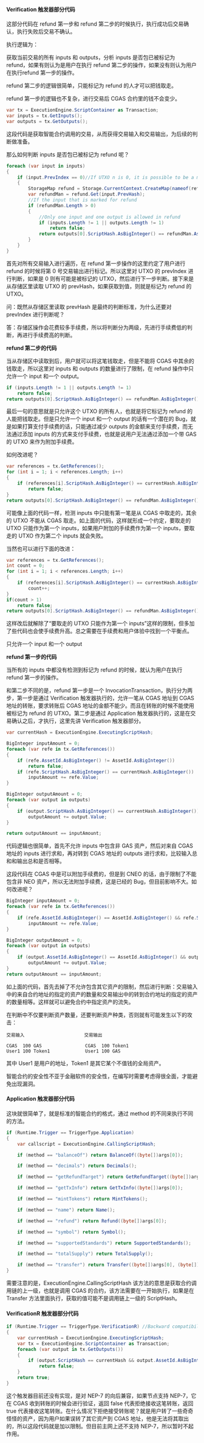 #### Verification 触发器部分代码

这部分代码在 refund 第一步和 refund 第二步的时候执行，执行成功后交易确认，执行失败后交易不确认。

执行逻辑为：

获取当前交易的所有 inputs 和 outputs，分析 inputs 是否包已被标记为 refund，如果有则认为是用户在执行 refund 第二步的操作，如果没有则认为用户在执行refund 第一步的操作。

refund 第二步的逻辑很简单，只能标记为 refund 的人才可以把钱取走。

refund 第一步的逻辑也不复杂，进行交易后 CGAS 合约里的钱不会变少。

```c#
var tx = ExecutionEngine.ScriptContainer as Transaction;
var inputs = tx.GetInputs();
var outputs = tx.GetOutputs();
```

这段代码是获取智能合约调用的交易，从而获得交易输入和交易输出，为后续的判断做准备。

那么如何判断 inputs 是否包已被标记为 refund 呢？

```c#
foreach (var input in inputs)
{
    if (input.PrevIndex == 0)//If UTXO n is 0, it is possible to be a marker UTXO
    {
        StorageMap refund = Storage.CurrentContext.CreateMap(nameof(refund));
        var refundMan = refund.Get(input.PrevHash);
        //If the input that is marked for refund
        if (refundMan.Length > 0)
        {
            //Only one input and one output is allowed in refund
            if (inputs.Length != 1 || outputs.Length != 1)
                return false;
            return outputs[0].ScriptHash.AsBigInteger() == refundMan.AsBigInteger();
        }
    }
}
```

首先对所有交易输入进行遍历，在 refund 第一步操作的这里约定了用户进行 refund 的时候将第 0 号交易输出进行标记。所以这里对 UTXO 的 prevIndex 进行判断，如果是 0 则有可能是被标记的 UTXO，然后进行下一步判断。接下来是从存储区里读取 UTXO 的 prevHash，如果获取到值，则就是标记为 refund 的 UTXO。

问：既然从存储区里读取 prevHash 是最终的判断标准，为什么还要对 prevIndex 进行判断呢？

答：存储区操作会花费较多手续费，所以将判断分为两级，先进行手续费低的判断，再进行手续费高的判断。

**refund 第二步的代码**

当从存储区中读取到后，用户就可以将这笔钱取走，但是不能将 CGAS 中其余的钱取走，所以这里对 inputs 和 outputs 的数量进行了限制，在 refund 操作中只允许一个 input 和一个 output。

```c#
if (inputs.Length != 1 || outputs.Length != 1)
    return false;
return outputs[0].ScriptHash.AsBigInteger() == refundMan.AsBigInteger();
```

最后一句的意思就是只允许这个 UTXO 的所有人，也就是将它标记为 refund 的人能把钱取走。但是只允许一个 input 和一个 output 的话有一个潜在的 Bug，就是如果打算支付手续费的话，只能通过减少 outputs 的金额来支付手续费，而无法通过添加 inputs 的方式来支付手续费，也就是说用户无法通过添加一个带 GAS 的 UTXO 来作为附加手续费。

如何改进呢？

```c#
var references = tx.GetReferences();
for (int i = 1; i < references.Length; i++)
{
    if (references[i].ScriptHash.AsBigInteger() == currentHash.AsBigInteger())
        return false;
}
return outputs[0].ScriptHash.AsBigInteger() == refundMan.AsBigInteger();
```

可能像上面的代码一样，检测 inputs 中只能有第一笔是从 CGAS 中取走的，其余的 UTXO 不能从 CGAS 取走。如上面的代码，这样就形成一个约定，要取走的 UTXO 只能作为第一个 inputs，如果用户附加的手续费作为第一个 inputs，要取走的 UTXO 作为第二个 inputs 就会失败。

当然也可以进行下面的改进：

```c#
var references = tx.GetReferences();
int count = 0;
for (int i = 1; i < references.Length; i++)
{
    if (references[i].ScriptHash.AsBigInteger() == currentHash.AsBigInteger())
        count++;
}
if(count > 1)
    return false;
return outputs[0].ScriptHash.AsBigInteger() == refundMan.AsBigInteger();
```

这样改后就解除了“要取走的 UTXO 只能作为第一个 inputs”这样的限制，但多加了些代码也会使手续费升高。总之需要在手续费和用户体验中找到一个平衡点。

只允许一个 input 和一个 output

**refund 第一步的代码**

当所有的 inputs 中都没有检测到标记为 refund 的时候，就认为用户在执行 refund 第一步的操作。

和第二步不同的是，refund 第一步是一个 InvocationTransaction，执行分为两步，第一步是通过 Verification 触发器执行的，允许一笔从 CGAS 地址到 CGAS 地址的转账，要求转账后 CGAS 地址的金额不能少。而且在转账的时候不能使用被标记为 refund 的 UTXO。第二步是通过 Application 触发器执行的，这是在交易确认之后，才执行，这里先讲 Verification 触发器部分。

```c#
var currentHash = ExecutionEngine.ExecutingScriptHash;

BigInteger inputAmount = 0;
foreach (var refe in tx.GetReferences())
{
    if (refe.AssetId.AsBigInteger() != AssetId.AsBigInteger())
        return false;
    if (refe.ScriptHash.AsBigInteger() == currentHash.AsBigInteger())
        inputAmount += refe.Value;
}

BigInteger outputAmount = 0;
foreach (var output in outputs)
{
    if (output.ScriptHash.AsBigInteger() == currentHash.AsBigInteger())
        outputAmount += output.Value;
}

return outputAmount == inputAmount;
```

代码逻辑也很简单，首先不允许 inputs 中包含非 GAS 资产，然后对来自 CGAS 地址的 inputs 进行求和，再对转到 CGAS 地址的 outputs 进行求和，比较输入总和和输出总和是否相等。

这段代码在 CGAS 中是可以附加手续费的，但是到 CNEO 的话，由于限制了不能包含非 NEO 资产，所以无法附加手续费，这是已经的 Bug，但目前影响不大。如何改进呢？

```c#
BigInteger inputAmount = 0;
foreach (var refe in tx.GetReferences())
{
    if (refe.AssetId.AsBigInteger() == AssetId.AsBigInteger() && refe.ScriptHash.AsBigInteger() == currentHash.AsBigInteger())
        inputAmount += refe.Value;
}

BigInteger outputAmount = 0;
foreach (var output in outputs)
{
    if (output.AssetId.AsBigInteger() == AssetId.AsBigInteger() && output.ScriptHash.AsBigInteger() == currentHash.AsBigInteger())
        outputAmount += output.Value;
}
return outputAmount == inputAmount;
```

如上面的代码，首先去掉了不允许包含其它资产的限制，然后进行判断：交易输入中的来自合约地址的指定的资产的数量和交易输出中的转到合约地址的指定的资产的数量相等。这样就可以避免合约中指定资产的流失。

在判断中不仅要判断资产数量，还要判断资产种类，否则就有可能发生以下的攻击：

```
交易输入                      交易输出

CGAS  100 GAS                CGAS  100 Token1
User1 100 Token1             User1 100 GAS  
```

其中 User1 是用户的地址，Token1 是其它某个不值钱的全局资产。

智能合约的安全性不亚于金融软件的安全性，在编写时需要考虑得很全面，才能避免出现漏洞。

#### Application 触发器部分代码

这块就很简单了，就是标准的智能合约的格式，通过 method 的不同来执行不同的方法。

```c#
if (Runtime.Trigger == TriggerType.Application)
{
    var callscript = ExecutionEngine.CallingScriptHash;

    if (method == "balanceOf") return BalanceOf((byte[])args[0]);

    if (method == "decimals") return Decimals();

    if (method == "getRefundTarget") return GetRefundTarget((byte[])args[0]);

    if (method == "getTxInfo") return GetTxInfo((byte[])args[0]);

    if (method == "mintTokens") return MintTokens();

    if (method == "name") return Name();

    if (method == "refund") return Refund((byte[])args[0]);

    if (method == "symbol") return Symbol();

    if (method == "supportedStandards") return SupportedStandards();

    if (method == "totalSupply") return TotalSupply();

    if (method == "transfer") return Transfer((byte[])args[0], (byte[])args[1], (BigInteger)args[2], callscript);
}
```

需要注意的是，ExecutionEngine.CallingScriptHash 该方法的意思是获取合约调用链的上一级，也就是调用 CGAS 的合约，该方法需要在一开始执行，如果是在 Transfer 方法里面执行，获取的值可能不是调用链上一级的 ScriptHash。

#### VerificationR 触发器部分代码

```c#
if (Runtime.Trigger == TriggerType.VerificationR) //Backward compatibility, refusing to accept other assets
{
    var currentHash = ExecutionEngine.ExecutingScriptHash;
    var tx = ExecutionEngine.ScriptContainer as Transaction;
    foreach (var output in tx.GetOutputs())
    {
        if (output.ScriptHash == currentHash && output.AssetId.AsBigInteger() != AssetId.AsBigInteger())
            return false;
    }
    return true;
}
```

这个触发器目前还没有实现，是对 NEP-7 的向后兼容，如果节点支持 NEP-7，它在 CGAS 收到转账的时候会进行验证，返回 false 代表拒绝接收这笔转账，返回 true 代表接收这笔转账。在什么情况下拒绝接受转账呢？就是用户转了一些奇奇怪怪的资产，因为用户如果误转了其它资产到 CGAS 地址，他是无法将其取出的，所以这段代码就是加以限制。但目前主网上还不支持 NEP-7，所以暂时不起作用。